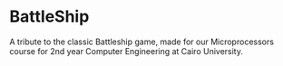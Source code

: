 # BattleShip
A tribute to the classic Battleship game, made for our Microprocessors course for 2nd year Computer Engineering at Cairo University.
